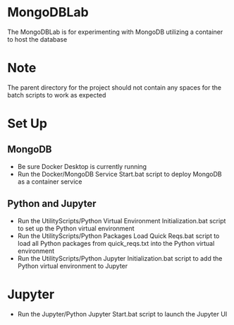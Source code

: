 # MongoDBLab
The MongoDBLab is for experimenting with MongoDB utilizing a container to host the database

# Note
The parent directory for the project should not contain any spaces for the batch scripts to work as expected

# Set Up

## MongoDB
* Be sure Docker Desktop is currently running
* Run the Docker/MongoDB Service Start.bat script to deploy MongoDB as a container service

## Python and Jupyter
* Run the UtilityScripts/Python Virtual Environment Initialization.bat script to set up the Python virtual environment
* Run the UtilityScripts/Python Packages Load Quick Reqs.bat script to load all Python packages from quick_reqs.txt into the Python virtual environment
* Run the UtilityScripts/Python Jupyter Initialization.bat script to add the Python virtual environment to Jupyter

# Jupyter
* Run the Jupyter/Python Jupyter Start.bat script to launch the Jupyter UI

